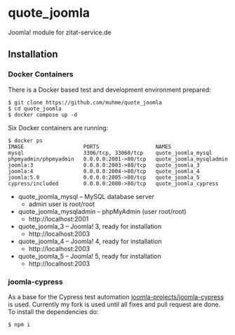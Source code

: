 # quote_joomla
Joomla! module for zitat-service.de

## Installation

### Docker Containers

There is a Docker based test and development environment prepared:

```
$ git clone https://github.com/muhme/quote_joomla
$ cd quote_joomla
$ docker compose up -d
```

Six Docker containers are running:

```
$ docker ps
IMAGE                   PORTS                  NAMES
mysql                   3306/tcp, 33060/tcp    quote_joomla_mysql
phpmyadmin/phpmyadmin   0.0.0.0:2001->80/tcp   quote_joomla_mysqladmin
joomla:3                0.0.0.0:2003->80/tcp   quote_joomla_3
joomla:4                0.0.0.0:2004->80/tcp   quote_joomla_4
joomla:5.0              0.0.0.0:2005->80/tcp   quote_joomla_5
cypress/included        0.0.0.0:2080->80/tcp   quote_joomla_cypress

```

- quote_joomla_mysql – MySQL database server
  - admin user is root/root
- quote_joomla_mysqladmin – phpMyAdmin (user root/root)
  - http://localhost:2001
- quote_joomla_3 – Joomla! 3, ready for installation
  - http://localhost:2003
- quote_joomla_4 – Joomla! 4, ready for installation
  - http://localhost:2003
- quote_joomla_5 – Joomla! 5, ready for installation
  - http://localhost:2003

### joomla-cypress

As a base for the Cypress test automation [joomla-projects/joomla-cypress](https://github.com/joomla-projects/joomla-cypress) is used. Currently my fork is used until all fixes and pull request are done. To install the dependencies do:
```
$ npm i
```

